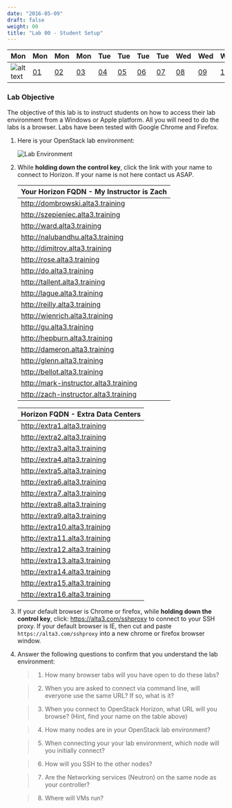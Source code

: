 ```yaml
---
date: "2016-05-09"
draft: false
weight: 00
title: "Lab 00 - Student Setup"
---
```


|Mon|Mon|Mon|Mon|Tue|Tue|Tue|Tue|Wed|Wed|Wed|Thur|Thur|Thur|Thur|
|---|---|---|---|---|---|---|---|---|---|---|---|---|---|---|
|![alt text](https://i.imgur.com/nPM3gyv.png "You are here")|[01](/labs/openstack/01/)|[02](/labs/openstack/02/)|[03](/labs/openstack/03/)|[04](/labs/openstack/04/)|[05](/labs/openstack/05/)|[06](/labs/openstack/06/)|[07](/labs/openstack/07/)|[08](/labs/openstack/08/)|[09](/labs/openstack/09/)|[10](/labs/openstack/10/)|[11](/labs/openstack/11/)|[12](/labs/openstack/12/)|[13](/labs/openstack/13/)|[14](/labs/openstack/14/)|


### Lab Objective


The objective of this lab is to instruct students on how to access their lab environment from a Windows or Apple platform. All you will need to do the labs is a browser. Labs have been tested with Google Chrome and Firefox. 

1. Here is your OpenStack lab environment: 

	![Lab Environment](https://i.imgur.com/diOquaU.png)

2. While **holding down the control key**, click the link with your name to connect to Horizon. If your name is not here contact us ASAP. 


    | Your Horizon FQDN - My Instructor is Zach
    | ---
    |http://dombrowski.alta3.training
    |http://szepieniec.alta3.training
    |http://ward.alta3.training
    |http://nalubandhu.alta3.training
    |http://dimitrov.alta3.training
    |http://rose.alta3.training
    |http://do.alta3.training
    |http://tallent.alta3.training
    |http://lague.alta3.training
    |http://reilly.alta3.training
    |http://wienrich.alta3.training
    |http://gu.alta3.training
    |http://hepburn.alta3.training
    |http://dameron.alta3.training
    |http://glenn.alta3.training
    |http://bellot.alta3.training
    |http://mark-instructor.alta3.training
    |http://zach-instructor.alta3.training
	
    | Horizon FQDN - Extra Data Centers
    | ---
    |http://extra1.alta3.training
    |http://extra2.alta3.training
    |http://extra3.alta3.training
    |http://extra4.alta3.training
    |http://extra5.alta3.training
    |http://extra6.alta3.training
    |http://extra7.alta3.training
    |http://extra8.alta3.training
    |http://extra9.alta3.training
    |http://extra10.alta3.training
    |http://extra11.alta3.training
    |http://extra12.alta3.training
    |http://extra13.alta3.training
    |http://extra14.alta3.training
    |http://extra15.alta3.training
    |http://extra16.alta3.training


3. If your default browser is Chrome or firefox, while **holding down the control key**, click: https://alta3.com/sshproxy to connect to your SSH proxy. If your default browser is IE, then cut and paste `https://alta3.com/sshproxy` into a new chrome or firefox browser window.
 
4. Answer the following questions to confirm that you understand the lab environment:

	>   1. How many browser tabs will you have open to do these labs?
	
	>   2. When you are asked to connect via command line, will everyone use the same URL?  If so, what is it?
	
	>   3. When you connect to OpenStack Horizon, what URL will you browse? (Hint, find your name on the table above)
	
	>   4. How many nodes are in your OpenStack lab environment?
	
	>   5. When connecting your your lab environment, which node will you initially connect?
	
	>   6. How will you SSH to the other nodes?

	>   7. Are the Networking services (Neutron) on the same node as your controller?

	>   8. Where will VMs run?
	
